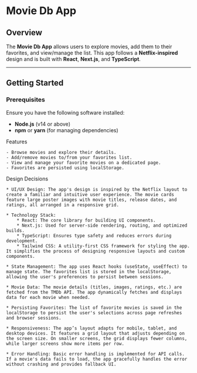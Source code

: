 # Movie Db App

## Overview

The **Movie Db App** allows users to explore movies, add them to their favorites, and view/manage the list. This app follows a **Netflix-inspired** design and is built with **React**, **Next.js**, and **TypeScript**.

---

## Getting Started

### Prerequisites

Ensure you have the following software installed:
- **Node.js** (v14 or above)
- **npm** or **yarn** (for managing dependencies)

Features

    - Browse movies and explore their details.
    - Add/remove movies to/from your favorites list.
    - View and manage your favorite movies on a dedicated page.
    - Favorites are persisted using localStorage.

Design Decisions

    * UI/UX Design: The app's design is inspired by the Netflix layout to create a familiar and intuitive user experience. The movie cards feature large poster images with movie titles, release dates, and ratings, all arranged in a responsive grid.

    * Technology Stack:
        * React: The core library for building UI components.
        * Next.js: Used for server-side rendering, routing, and optimized builds.
        * TypeScript: Ensures type safety and reduces errors during development.
        * Tailwind CSS: A utility-first CSS framework for styling the app. It simplifies the process of designing responsive layouts and custom components.

    * State Management: The app uses React hooks (useState, useEffect) to manage state. The favorites list is stored in the localStorage, allowing the user's preferences to persist between sessions.

    * Movie Data: The movie details (titles, images, ratings, etc.) are fetched from the TMDb API. The app dynamically fetches and displays data for each movie when needed.

    * Persisting Favorites: The list of favorite movies is saved in the localStorage to persist the user's selections across page refreshes and browser sessions.

    * Responsiveness: The app’s layout adapts for mobile, tablet, and desktop devices. It features a grid layout that adjusts depending on the screen size. On smaller screens, the grid displays fewer columns, while larger screens show more items per row.

    * Error Handling: Basic error handling is implemented for API calls. If a movie's data fails to load, the app gracefully handles the error without crashing and provides fallback UI.
